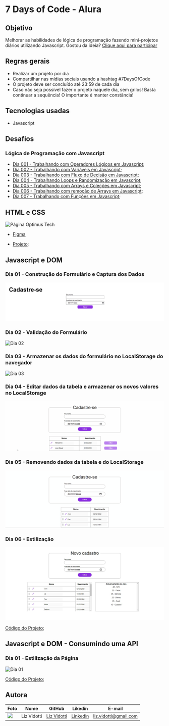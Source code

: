 # 7 Days of Code - Alura

## Objetivo

Melhorar as habilidades de lógica de programação fazendo mini-projetos diários utilizando Javascript. Gostou da ideia? [Clique aqui para participar](https://7daysofcode.io/)

## Regras gerais

*   Realizar um projeto por dia
*   Compartilhar nas mídias sociais usando a hashtag #7DaysOfCode
*   O projeto deve ser concluído até 23:59 de cada dia
* Caso não seja possível fazer o projeto naquele dia, sem grilos! Basta continuar a sequência! O importante é manter constância!

## Tecnologias usadas

*  Javascript

## Desafios

### Lógica de Programação com Javascript

*   [Dia 001 - Trabalhando com Operadores Lógicos em Javascript](https://github.com/lizvidotti91/7-days-of-code/tree/main/Javascript/Dia%20001); 
*   [Dia 002 - Trabalhando com Variáveis em Javascript](https://github.com/lizvidotti91/7-days-of-code/tree/main/Javascript/Dia%20002); 
*   [Dia 003 - Trabalhando com Fluxo de Decisão em Javascript](https://github.com/lizvidotti91/7-days-of-code/tree/main/Javascript/Dia%20003); 
*   [Dia 004 - Trabalhando Loops e Randomização em Javascript](https://github.com/lizvidotti91/7-days-of-code/tree/main/Javascript/Dia%20004); 
*   [Dia 005 - Trabalhando com Arrays e Coleções em Javascript](https://github.com/lizvidotti91/7-days-of-code/tree/main/Javascript/Dia%20005); 
*   [Dia 006 - Trabalhando com remoção de Arrays em Javascript](https://github.com/lizvidotti91/7-days-of-code/tree/main/Javascript/Dia%20006); 
*   [Dia 007 - Trabalhando com Funções em Javascript](https://github.com/lizvidotti91/7-days-of-code/tree/main/Javascript/Dia%20007); 

## HTML e CSS

![Página Optimus Tech](./HTML_CSS/images/optimus_tech.gif?raw=true "Página Optimus Tech")

* [Figma](https://www.figma.com/file/mm3MLozvUDGhDRTxSLlGL5/7daysOfCode-HTML-CSS?node-id=0%3A1)

* [Projeto](./HTML_CSS); 

## Javascript e DOM

### Dia 01 - Construção do Formulário e Captura dos Dados

![Dia 01](./Javascript%20e%20DOM/dia_1.gif?raw=true "Dia 01")

### Dia 02 - Validação do Formulário

![Dia 02](./Javascript%20e%20DOM/dia_2.gif?raw=true "Dia 02")

### Dia 03 - Armazenar os dados do formulário no LocalStorage do navegador

![Dia 03](./Javascript%20e%20DOM/dia_3.gif?raw=true "Dia 03")

### Dia 04 - Editar dados da tabela e armazenar os novos valores no LocalStorage

![Dia 04](./Javascript%20e%20DOM/dia_4.gif?raw=true "Dia 04")

### Dia 05 - Removendo dados da tabela e do LocalStorage

![Dia 05](./Javascript%20e%20DOM/dia_5.gif?raw=true "Dia 05")

### Dia 06 - Estilização

![Dia 06](./Javascript%20e%20DOM/print.jpg "Dia 06")

[Código do Projeto](./Javascript%20e%20DOM/); 

## Javascript e DOM - Consumindo uma API

### Dia 01 - Estilização da Página

![Dia 01](./Javascript_Consumindo%20uma%20API/images/dia_1.gif?rae=true "Dia 01")

[Código do Projeto](./Javascript_Consumindo%20uma%20API/); 

## Autora

| Foto                                       | Nome        | GitHub                                         | Likedin                                                 | E-mail                |
| ------------------------------------------ | ----------- | ---------------------------------------------- | ------------------------------------------------------- | --------------------- |
| <img src="https://github.com/lizvidotti91.png" width="100px"> | Liz Vidotti | [Liz Vidotti](https://github.com/lizvidotti91) | [Linkedin](https://www.linkedin.com/in/elisetevidotti/) | liz.vidotti@gmail.com |
